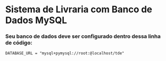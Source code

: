 # Sistema de Livraria com Banco de Dados MySQL
### Seu banco de dados deve ser configurado dentro dessa linha de código:
```
DATABASE_URL = "mysql+pymysql://root:@localhost/tde"
```
